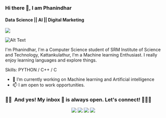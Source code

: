 ### Hi there 👋, I am Phanindhar
#### Data Science || AI || Digital Marketing
![](https://komarev.com/ghpvc/?username=phani06&style=plastic&label=PROFILE+VIEWS)

![Alt Text](https://media1.giphy.com/media/l44Qqz6gO6JiVV3pu/giphy.gif)



I'm Phanindhar, I'm a Computer Science student of SRM Institute of Science and Technology, Kattankulathur, I'm a Machine learning Enthusiast. I really enjoy learning languages and explore things.

Skills: PYTHON / C++ / C

- 🔭 I’m currently working on Machine learning and Artificial intelligence 
- 📫 I am open to work opportunities.


### 🤝🏻 &nbsp;And yes! My inbox 📧 is always open. Let's connect! 🙋🏻‍♂

<p align="center">
<a href="https://www.linkedin.com/in/phani6/"><img src="https://img.shields.io/badge/-Phanindhar T-0077B5?style=flat&logo=Linkedin&logoColor=white"/></a>
<a href="mailto:phani7671@gmail.com"><img src="https://img.shields.io/badge/-phani7671@gmail.com-D14836?style=flat&logo=Gmail&logoColor=white"/></a>
<a href="https://www.instagram.com/fphani/"><img src="https://img.shields.io/badge/-@fphani-E4405F?style=flat&logo=Instagram&logoColor=white"/></a>
<a href="https://www.facebook.com/telukuntla.phanindhar/"><img src="https://img.shields.io/badge/-@Phanindhar T-1877F2?style=flat&logo=Facebook&logoColor=white"/></a>
</p>
